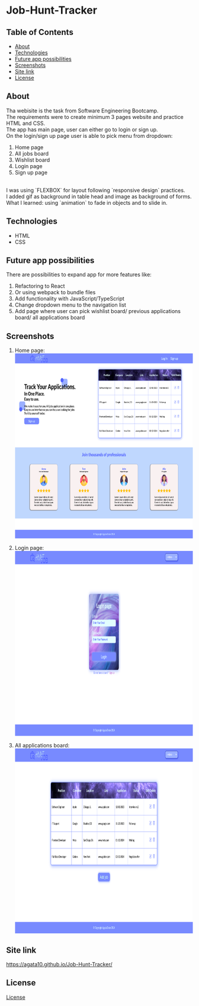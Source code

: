 # Job-Hunt-Tracker

## Table of Contents

- [About](#about)
- [Technologies](#technologies)
- [Future app possibilities](#possibilities)
- [Screenshots](#screenshots)
- [Site link](#site-link)
- [License](#license)

## About

Tha webisite is the task from Software Engineering Bootcamp.
<br>
The requirements were to create minimum 3 pages website and practice HTML and CSS.
<br>
The app has main page, user can either go to login or sign up.
<br>
On the login/sign up page user is able to pick menu from dropdown:

1. Home page
2. All jobs board
3. Wishlist board
4. Login page
5. Sign up page

<br>
I was using `FLEXBOX` for layout following `responsive design` practices.<br>
I added gif as background in table head and image as background of forms.<br>
What I learned: using `animation` to fade in objects and to slide in.<br>

## Technologies

- HTML
- CSS

## Future app possibilities

There are possibilities to expand app for more features like:

1. Refactoring to React
2. Or using webpack to bundle files
3. Add functionality with JavaScript/TypeScript
4. Change dropdown menu to the navigation list
5. Add page where user can pick wishlist board/ previous applications board/ all applications board

## Screenshots

1. Home page:
   <br>
   <img src="./assests/images/main.png" width="800" height="500">

2. Login page:
   <br>
   <img src="./assests/images/loginPage.png" width="800" height="500">

3. All applications board:
   <br>
   <img src="./assests/images/board.png" width="800" height="500">

## Site link

https://agata10.github.io/Job-Hunt-Tracker/

## License

[License](LICENSE)
